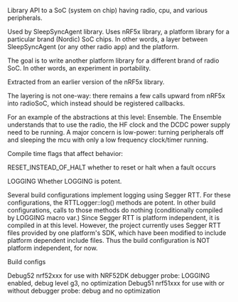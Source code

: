 Library API to a SoC (system on chip) having radio, cpu, and various peripherals.

Used by SleepSyncAgent library.
Uses nRF5x library, a platform library for a particular brand (Nordic) SoC chips.
In other words, a layer between SleepSyncAgent (or any other radio app) and the platform.

The goal is to write another platform library for a different brand of radio SoC.
In other words, an experiment in portability.

Extracted from an earlier version of the nRF5x library.

The layering is not one-way: there remains a few calls upward from nRF5x into radioSoC, which instead should be registered callbacks.

For an example of the abstractions at this level:  Ensemble.  The Ensemble understands that to use the radio, the HF clock and the DCDC power supply need to be running.  A major concern is low-power: turning peripherals off and sleeping the mcu with only a low frequency clock/timer running.



Compile time flags that affect behavior:

RESET_INSTEAD_OF_HALT whether to reset or halt when a fault occurs

LOGGING  Whether LOGGING is potent.  

Several build configurations implement logging using Segger RTT.  For these configurations, the RTTLogger::log() methods are potent.  In other build configurations, calls to those methods do nothing (conditionally compiled by LOGGING macro var.)  Since Segger RTT is platform independent, it is compiled in at this level.  However, the project currently uses Segger RTT files provided by one platform's SDK, which have been modified to include platform dependent include files.  Thus the build configuration is NOT platform independent, for now.


Build configs

Debug52   nrf52xxx for use with NRF52DK debugger probe:  LOGGING enabled, debug level g3, no optimization 
Debug51   nrf51xxx for use with or without debugger probe:  debug and no optimization